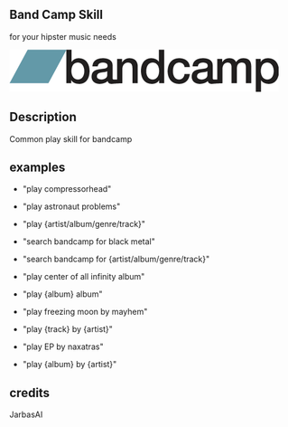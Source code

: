 ## Band Camp Skill

for your hipster music needs

![](./logo.png)

## Description

Common play skill for bandcamp

## examples

* "play compressorhead"
* "play astronaut problems"
* "play {artist/album/genre/track}"

* "search bandcamp for black metal"
* "search bandcamp for {artist/album/genre/track}"

* "play center of all infinity album"
* "play {album} album"

* "play freezing moon by mayhem"
* "play {track} by {artist}"

* "play EP by naxatras"
* "play {album} by {artist}"


## credits

JarbasAI

